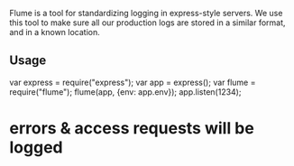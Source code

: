 Flume is a tool for standardizing logging in express-style servers. We use this tool to make sure all our production logs are stored in a similar format, and in a known location.

## Usage

   var express = require("express");
   var app = express();
   var flume = require("flume");
   flume(app, {env: app.env});
   app.listen(1234);
   # errors & access requests will be logged
